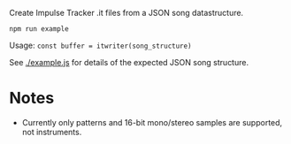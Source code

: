 Create Impulse Tracker .it files from a JSON song datastructure.

`npm run example`

Usage: `const buffer = itwriter(song_structure)`

See [./example.js](example.js) for details of the expected JSON song structure.

# Notes

- Currently only patterns and 16-bit mono/stereo samples are supported, not instruments.
